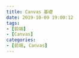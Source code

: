 ```yaml
---
title: Canvas 基礎
date: 2019-10-09 19:00:12
tags:
- [前端]
- [Canvas]
categories: 
- [前端, Canvas]
---
```



